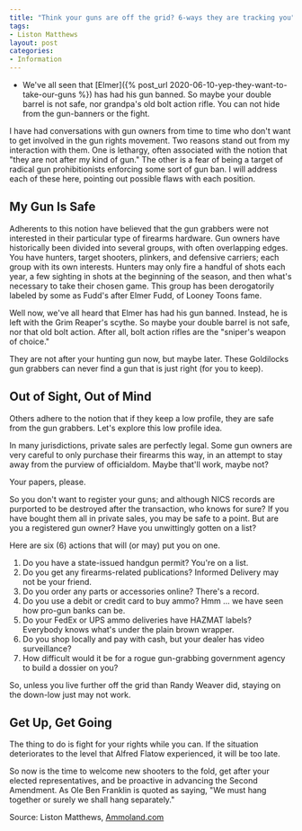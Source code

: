 ```yaml
---
title: "Think your guns are off the grid? 6-ways they are tracking you"
tags:
- Liston Matthews
layout: post
categories:
- Information
---
```


- We've all seen that [Elmer]({% post_url 2020-06-10-yep-they-want-to-take-our-guns %})
 has had his gun banned. So maybe your double barrel is not safe, nor grandpa's old bolt action rifle. You can not hide from the gun-banners or the fight.

I have had conversations with gun owners from time to time who don't want to get involved in the gun rights movement. Two reasons stand out from my interaction with them. One is lethargy, often associated with the notion that "they are not after my kind of gun." The other is a fear of being a target of radical gun prohibitionists enforcing some sort of gun ban. I will address each of these here, pointing out possible flaws with each position.

## My Gun Is Safe

Adherents to this notion have believed that the gun grabbers were not interested in their particular type of firearms hardware. Gun owners have historically been divided into several groups, with often overlapping edges. You have hunters, target shooters, plinkers, and defensive carriers; each group with its own interests. Hunters may only fire a handful of shots each year, a few sighting in shots at the beginning of the season, and then what's necessary to take their chosen game. This group has been derogatorily labeled by some as Fudd's after Elmer Fudd, of Looney Toons fame.

Well now, we've all heard that Elmer has had his gun banned. Instead, he is left with the Grim Reaper's scythe. So maybe your double barrel is not safe, nor that old bolt action. After all, bolt action rifles are the "sniper's weapon of choice."

They are not after your hunting gun now, but maybe later. These Goldilocks gun grabbers can never find a gun that is just right (for you to keep).

## Out of Sight, Out of Mind

Others adhere to the notion that if they keep a low profile, they are safe from the gun grabbers. Let's explore this low profile idea.

In many jurisdictions, private sales are perfectly legal. Some gun owners are very careful to only purchase their firearms this way, in an attempt to stay away from the purview of officialdom. Maybe that'll work, maybe not?

Your papers, please.

So you don't want to register your guns; and although NICS records are purported to be destroyed after the transaction, who knows for sure? If you have bought them all in private sales, you may be safe to a point. But are you a registered gun owner? Have you unwittingly gotten on a list?

Here are six (6) actions that will (or may) put you on one.

1. Do you have a state-issued handgun permit? You're on a list.
2. Do you get any firearms-related publications? Informed Delivery may not be your friend.
3. Do you order any parts or accessories online? There's a record.
4. Do you use a debit or credit card to buy ammo? Hmm ... we have seen how pro-gun banks can be.
5. Do your FedEx or UPS ammo deliveries have HAZMAT labels? Everybody knows what's under the plain brown wrapper.
6. Do you shop locally and pay with cash, but your dealer has video surveillance?
7. How difficult would it be for a rogue gun-grabbing government agency to build a dossier on you?

So, unless you live further off the grid than Randy Weaver did, staying on the down-low just may not work.

## Get Up, Get Going

The thing to do is fight for your rights while you can. If the situation deteriorates to the level that Alfred Flatow experienced, it will be too late.

So now is the time to welcome new shooters to the fold, get after your elected representatives, and be proactive in advancing the Second Amendment. As Ole Ben Franklin is quoted as saying, "We must hang together or surely we shall hang separately."

Source: Liston Matthews, [Ammoland.com](https://www.ammoland.com/2020/06/think-your-guns-are-off-the-grid-6-ways-they-are-tracking-you/)
